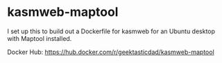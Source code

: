# kasmweb-maptool
I set up this to build out a Dockerfile for kasmweb for an Ubuntu desktop with Maptool installed.

Docker Hub: https://hub.docker.com/r/geektasticdad/kasmweb-maptool
